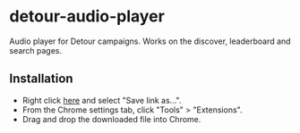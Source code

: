 detour-audio-player
===================

Audio player for Detour campaigns.  Works on the discover, leaderboard and search pages.

## Installation
* Right click [here](https://github.com/AaronRandall/detour-audio-player/blob/master/detour-audio-player.user.js) and select "Save link as...".
* From the Chrome settings tab, click "Tools" > "Extensions".
* Drag and drop the downloaded file into Chrome.
